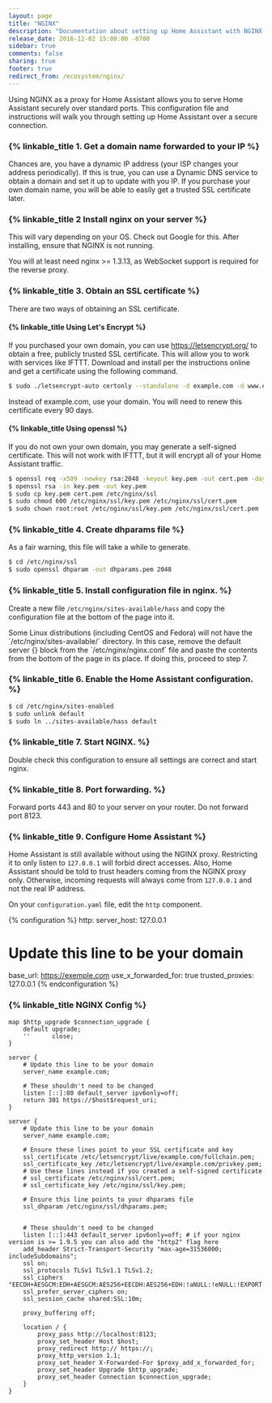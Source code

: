 ```yaml
---
layout: page
title: "NGINX"
description: "Documentation about setting up Home Assistant with NGINX."
release_date: 2016-12-02 15:00:00 -0700
sidebar: true
comments: false
sharing: true
footer: true
redirect_from: /ecosystem/nginx/
---
```


Using NGINX as a proxy for Home Assistant allows you to serve Home Assistant securely over standard ports. This configuration file and instructions will walk you through setting up Home Assistant over a secure connection.

### {% linkable_title 1. Get a domain name forwarded to your IP %}

Chances are, you have a dynamic IP address (your ISP changes your address periodically). If this is true, you can use a Dynamic DNS service to obtain a domain and set it up to update with you IP. If you purchase your own domain name, you will be able to easily get a trusted SSL certificate later.


### {% linkable_title 2 Install nginx on your server %}

This will vary depending on your OS. Check out Google for this. After installing, ensure that NGINX is not running.

<p class='note'>
You will at least need nginx >= 1.3.13, as WebSocket support is required for the reverse proxy.
</p>

### {% linkable_title 3. Obtain an SSL certificate %}

There are two ways of obtaining an SSL certificate.

#### {% linkable_title Using Let's Encrypt %}
If you purchased your own domain, you can use https://letsencrypt.org/ to obtain a free, publicly trusted SSL certificate. This will allow you to work with services like IFTTT. Download and install per the instructions online and get a certificate using the following command.

```bash
$ sudo ./letsencrypt-auto certonly --standalone -d example.com -d www.example.com
```

Instead of example.com, use your domain. You will need to renew this certificate every 90 days.

#### {% linkable_title Using openssl %}

If you do not own your own domain, you may generate a self-signed certificate. This will not work with IFTTT, but it will encrypt all of your Home Assistant traffic.

```bash
$ openssl req -x509 -newkey rsa:2048 -keyout key.pem -out cert.pem -days 9999
$ openssl rsa -in key.pem -out key.pem
$ sudo cp key.pem cert.pem /etc/nginx/ssl
$ sudo chmod 600 /etc/nginx/ssl/key.pem /etc/nginx/ssl/cert.pem
$ sudo chown root:root /etc/nginx/ssl/key.pem /etc/nginx/ssl/cert.pem
```

### {% linkable_title 4. Create dhparams file %}

As a fair warning, this file will take a while to generate.

```bash
$ cd /etc/nginx/ssl
$ sudo openssl dhparam -out dhparams.pem 2048
```

### {% linkable_title 5. Install configuration file in nginx. %}

Create a new file `/etc/nginx/sites-available/hass` and copy the configuration file at the bottom of the page into it.

<p class='note'>
Some Linux distributions (including CentOS and Fedora) will not have the `/etc/nginx/sites-available/` directory. In this case, remove the default server {} block from the `/etc/nginx/nginx.conf` file and paste the contents from the bottom of the page in its place. If doing this, proceed to step 7.
</p>

### {% linkable_title 6. Enable the Home Assistant configuration. %}

```bash
$ cd /etc/nginx/sites-enabled
$ sudo unlink default
$ sudo ln ../sites-available/hass default
```

### {% linkable_title 7. Start NGINX. %}

Double check this configuration to ensure all settings are correct and start nginx.

### {% linkable_title 8. Port forwarding. %}

Forward ports 443 and 80 to your server on your router. Do not forward port 8123.

### {% linkable_title 9. Configure Home Assistant %}

Home Assistant is still available without using the NGINX proxy. Restricting it to only listen to `127.0.0.1` will forbid direct accesses. Also, Home Assistant should be told to trust headers coming from the NGINX proxy only. Otherwise, incoming requests will always come from `127.0.0.1` and not the real IP address.

On your `configuration.yaml` file, edit the `http` component.

{% configuration %}
http:
  server_host: 127.0.0.1
  # Update this line to be your domain
  base_url: https://exemple.com
  use_x_forwarded_for: true
  trusted_proxies: 127.0.0.1
{% endconfiguration %}

### {% linkable_title NGINX Config %}

```nginx
map $http_upgrade $connection_upgrade {
    default upgrade;
    ''      close;
}

server {
    # Update this line to be your domain
    server_name example.com;

    # These shouldn't need to be changed
    listen [::]:80 default_server ipv6only=off;
    return 301 https://$host$request_uri;
}

server {
    # Update this line to be your domain
    server_name example.com;

    # Ensure these lines point to your SSL certificate and key
    ssl_certificate /etc/letsencrypt/live/example.com/fullchain.pem;
    ssl_certificate_key /etc/letsencrypt/live/example.com/privkey.pem;
    # Use these lines instead if you created a self-signed certificate
    # ssl_certificate /etc/nginx/ssl/cert.pem;
    # ssl_certificate_key /etc/nginx/ssl/key.pem;

    # Ensure this line points to your dhparams file
    ssl_dhparam /etc/nginx/ssl/dhparams.pem;


    # These shouldn't need to be changed
    listen [::]:443 default_server ipv6only=off; # if your nginx version is >= 1.9.5 you can also add the "http2" flag here
    add_header Strict-Transport-Security "max-age=31536000; includeSubdomains";
    ssl on;
    ssl_protocols TLSv1 TLSv1.1 TLSv1.2;
    ssl_ciphers "EECDH+AESGCM:EDH+AESGCM:AES256+EECDH:AES256+EDH:!aNULL:!eNULL:!EXPORT:!DES:!MD5:!PSK:!RC4";
    ssl_prefer_server_ciphers on;
    ssl_session_cache shared:SSL:10m;

    proxy_buffering off;

    location / {
        proxy_pass http://localhost:8123;
        proxy_set_header Host $host;
        proxy_redirect http:// https://;
        proxy_http_version 1.1;
        proxy_set_header X-Forwarded-For $proxy_add_x_forwarded_for;
        proxy_set_header Upgrade $http_upgrade;
        proxy_set_header Connection $connection_upgrade;
    }
}
```
